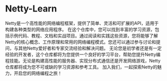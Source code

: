 # Netty-Learn
Netty是一个高性能的网络编程框架，提供了简单、灵活和可扩展的API，适用于构建各种类型的网络应用程序。  在这个仓库中，您可以找到丰富的学习资源，包括示例代码、教程、文档和实战项目。通过阅读和实践这些资源，您将能够了解Netty的核心概念、工作原理和常用的网络编程模式。您还可以通过参与讨论和提问，与其他Netty爱好者和专家交流经验和解决问题。  无论您是初学者还是有一定经验的开发者，这个仓库都将为您提供一个良好的学习平台，帮助您提升Netty编程技能。无论是构建高性能的服务器、实现分布式通信还是开发网络游戏，Netty仓库都将成为您不可或缺的学习资源和参考工具。  加入我们，一起探索Netty的魅力，开启您的网络编程之旅！
